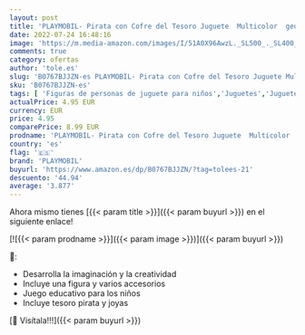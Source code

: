 ```yaml
---
layout: post
title: 'PLAYMOBIL- Pirata con Cofre del Tesoro Juguete  Multicolor  geobra Brandstätter 9358 '
date: 2022-07-24 16:48:16
image: 'https://m.media-amazon.com/images/I/51A0X96AwzL._SL500_._SL400_.jpg'
comments: true
category: ofertas
author: 'tole.es'
slug: 'B0767BJJZN-es PLAYMOBIL- Pirata con Cofre del Tesoro Juguete Multicolor...'
sku: 'B0767BJJZN-es'
tags: [ 'Figuras de personas de juguete para niños','Juguetes','Juguetes y juegos','Muñecos y figuras','playmobil','playmobil-','🇪🇸', ]
actualPrice: 4.95 EUR
currency: EUR
price: 4.95
comparePrice: 8.99 EUR
prodname: 'PLAYMOBIL- Pirata con Cofre del Tesoro Juguete  Multicolor  geobra Brandstätter 9358 '
country: 'es'
flag: '🇪🇸'
brand: 'PLAYMOBIL'
buyurl: 'https://www.amazon.es/dp/B0767BJJZN/?tag=tolees-21'
descuento: '44.94'
average: '3.877'
---
```


Ahora mismo tienes [{{< param title >}}]({{< param buyurl >}}) en el siguiente enlace!

[![{{< param prodname >}}]({{< param image >}})]({{< param buyurl >}})

🔎:

- Desarrolla la imaginación y la creatividad
- Incluye una figura y varios accesorios
- Juego educativo para los niños
- Incluye tesoro pirata y joyas

[🛒 Visítala!!!]({{< param buyurl >}})
